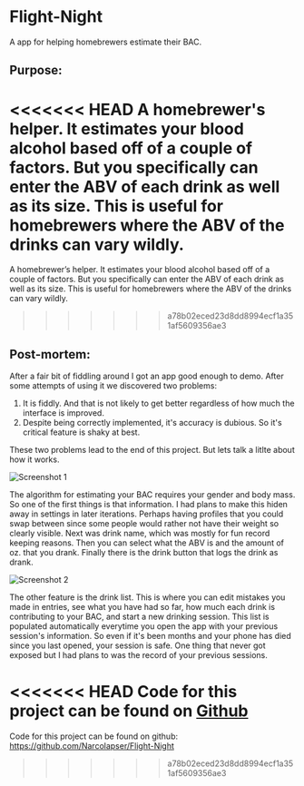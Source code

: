 # Flight-Night
A app for helping homebrewers estimate their BAC.

## Purpose:

<<<<<<< HEAD
A homebrewer's helper. It estimates your blood alcohol based off of a couple of factors. But you specifically can enter the ABV of each drink as well as its size. This is useful for homebrewers where the ABV of the drinks can vary wildly. 
=======
A homebrewer’s helper. It estimates your blood alcohol based off of a couple of factors. But you specifically can enter the ABV of each drink as well as its size. This is useful for homebrewers where the ABV of the drinks can vary wildly. 
>>>>>>> a78b02eced23d8dd8994ecf1a351af5609356ae3

## Post-mortem:

After a fair bit of fiddling around I got an app good enough to demo. After some attempts of using it we discovered two problems: 

1. It is fiddly. And that is not likely to get better regardless of how much the interface is improved. 
2. Despite being correctly implemented, it's accuracy is dubious. So it's critical feature is shaky at best.

These two problems lead to the end of this project. But lets talk a litlte about how it works. 

![Screenshot 1](https://github.com/narcolapser/Flight-Night/blob/master/flight_night1.png?raw=true)

The algorithm for estimating your BAC requires your gender and body mass. So one of the first things is that information. I had plans to make this hiden away in settings in later iterations. Perhaps having profiles that you could swap between since some people would rather not have their weight so clearly visible. Next was drink name, which was mostly for fun record keeping reasons. Then you can select what the ABV is and the amount of oz. that you drank. Finally there is the drink button that logs the drink as drank.

![Screenshot 2](https://github.com/narcolapser/Flight-Night/blob/master/flight_night2.png?raw=true)

The other feature is the drink list. This is where you can edit mistakes you made in entries, see what you have had so far, how much each drink is contributing to your BAC, and start a new drinking session. This list is populated automatically everytime you open the app with your previous session's information. So even if it's been months and your phone has died since you last opened, your session is safe. One thing that never got exposed but I had plans to was the record of your previous sessions. 

<<<<<<< HEAD
Code for this project can be found on [Github](https://github.com/Narcolapser/Flight-Night)
=======
Code for this project can be found on github: https://github.com/Narcolapser/Flight-Night
>>>>>>> a78b02eced23d8dd8994ecf1a351af5609356ae3
